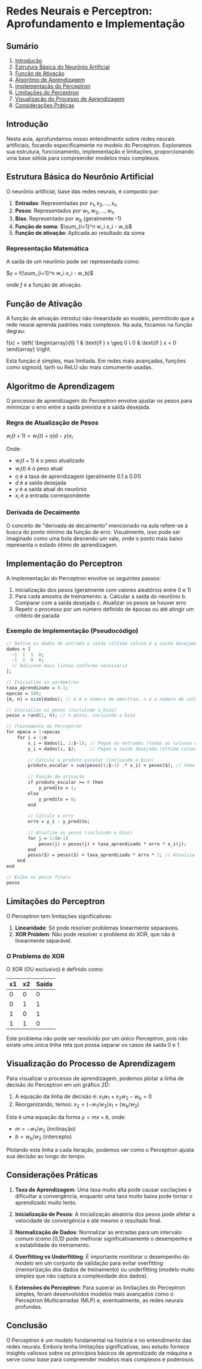 # Redes Neurais e Perceptron: Aprofundamento e Implementação

## Sumário
1. [Introdução](#introdução)
2. [Estrutura Básica do Neurônio Artificial](#estrutura-básica-do-neurônio-artificial)
3. [Função de Ativação](#função-de-ativação)
4. [Algoritmo de Aprendizagem](#algoritmo-de-aprendizagem)
5. [Implementação do Perceptron](#implementação-do-perceptron)
6. [Limitações do Perceptron](#limitações-do-perceptron)
7. [Visualização do Processo de Aprendizagem](#visualização-do-processo-de-aprendizagem)
8. [Considerações Práticas](#considerações-práticas)

## Introdução

Nesta aula, aprofundamos nosso entendimento sobre redes neurais artificiais, focando especificamente no modelo do Perceptron. Exploramos sua estrutura, funcionamento, implementação e limitações, proporcionando uma base sólida para compreender modelos mais complexos.

## Estrutura Básica do Neurônio Artificial

O neurônio artificial, base das redes neurais, é composto por:

1. **Entradas**: Representadas por $x_1, x_2, ..., x_n$
2. **Pesos**: Representados por $w_1, w_2, ..., w_n$
3. **Bias**: Representado por $w_b$ (geralmente -1)
4. **Função de soma**: $\sum_{i=1}^n w_i x_i - w_b$
5. **Função de ativação**: Aplicada ao resultado da soma

### Representação Matemática

A saída de um neurônio pode ser representada como:

$y = f(\sum_{i=1}^n w_i x_i - w_b)$

onde $f$ é a função de ativação.

## Função de Ativação

A função de ativação introduz não-linearidade ao modelo, permitindo que a rede neural aprenda padrões mais complexos. Na aula, focamos na função degrau:

f(x) =
\left\{
\begin{array}{ll}
1 & \text{if } x \geq 0 \\
0 & \text{if } x < 0
\end{array}
\right.

Esta função é simples, mas limitada. Em redes mais avançadas, funções como sigmoid, tanh ou ReLU são mais comumente usadas.

## Algoritmo de Aprendizagem

O processo de aprendizagem do Perceptron envolve ajustar os pesos para minimizar o erro entre a saída prevista e a saída desejada.

### Regra de Atualização de Pesos

$w_i(t+1) = w_i(t) + \eta (d - y) x_i$

Onde:
- $w_i(t+1)$ é o peso atualizado
- $w_i(t)$ é o peso atual
- $\eta$ é a taxa de aprendizagem (geralmente 0.1 a 0.01)
- $d$ é a saída desejada
- $y$ é a saída atual do neurônio
- $x_i$ é a entrada correspondente

### Derivada de Decaimento

O conceito de "derivada de decaimento" mencionado na aula refere-se à busca do ponto mínimo da função de erro. Visualmente, isso pode ser imaginado como uma bola descendo um vale, onde o ponto mais baixo representa o estado ótimo de aprendizagem.

## Implementação do Perceptron

A implementação do Perceptron envolve os seguintes passos:

1. Inicialização dos pesos (geralmente com valores aleatórios entre 0 e 1)
2. Para cada amostra de treinamento:
   a. Calcular a saída do neurônio
   b. Comparar com a saída desejada
   c. Atualizar os pesos se houver erro
3. Repetir o processo por um número definido de épocas ou até atingir um critério de parada

### Exemplo de Implementação (Pseudocódigo)

```scilab
// Defina os dados de entrada e saída (última coluna é a saída desejada)
dados = [
  -1  1  1  0;
  -1  1  0  0;
  // Adicione mais linhas conforme necessário
];

// Inicialize os parâmetros
taxa_aprendizado = 0.1;
epocas = 100;
[m, n] = size(dados); // m é o número de amostras, n é o número de colunas (entradas + saída)

// Inicialize os pesos (incluindo o bias)
pesos = rand(1, n); // n pesos, incluindo o bias

// Treinamento do Perceptron
for epoca = 1:epocas
    for i = 1:m
        x_i = dados(i, 1:$-1); // Pegue as entradas (todas as colunas exceto a última)
        y_i = dados(i, $);     // Pegue a saída desejada (última coluna)
        
        // Calcule o produto escalar (incluindo o bias)
        produto_escalar = sum(pesos(1:$-1) .* x_i) + pesos($); // Soma do produto das entradas e pesos + bias
        
        // Função de ativação
        if produto_escalar >= 0 then
            y_predito = 1;
        else
            y_predito = 0;
        end
        
        // Calcule o erro
        erro = y_i - y_predito;
        
        // Atualize os pesos (incluindo o bias)
        for j = 1:(n-1)
            pesos(j) = pesos(j) + taxa_aprendizado * erro * x_i(j);
        end
        pesos($) = pesos($) + taxa_aprendizado * erro * 1; // Atualiza o bias
    end
end

// Exiba os pesos finais
pesos
```

## Limitações do Perceptron

O Perceptron tem limitações significativas:

1. **Linearidade**: Só pode resolver problemas linearmente separáveis.
2. **XOR Problem**: Não pode resolver o problema do XOR, que não é linearmente separável.

### O Problema do XOR

O XOR (OU exclusivo) é definido como:

| x1 | x2 | Saída |
|----|----|----|
| 0  | 0  | 0  |
| 0  | 1  | 1  |
| 1  | 0  | 1  |
| 1  | 1  | 0  |

Este problema não pode ser resolvido por um único Perceptron, pois não existe uma única linha reta que possa separar os casos de saída 0 e 1.

## Visualização do Processo de Aprendizagem

Para visualizar o processo de aprendizagem, podemos plotar a linha de decisão do Perceptron em um gráfico 2D:

1. A equação da linha de decisão é: $x_1 w_1 + x_2 w_2 - w_b = 0$
2. Reorganizando, temos: $x_2 = (-w_1/w_2)x_1 + (w_b/w_2)$

Esta é uma equação da forma $y = mx + b$, onde:
- $m = -w_1/w_2$ (inclinação)
- $b = w_b/w_2$ (intercepto)

Plotando esta linha a cada iteração, podemos ver como o Perceptron ajusta sua decisão ao longo do tempo.

## Considerações Práticas

1. **Taxa de Aprendizagem**: Uma taxa muito alta pode causar oscilações e dificultar a convergência, enquanto uma taxa muito baixa pode tornar o aprendizado muito lento.

2. **Inicialização de Pesos**: A inicialização aleatória dos pesos pode afetar a velocidade de convergência e até mesmo o resultado final.

3. **Normalização de Dados**: Normalizar as entradas para um intervalo comum (como [0,1]) pode melhorar significativamente o desempenho e a estabilidade do treinamento.

4. **Overfitting vs Underfitting**: É importante monitorar o desempenho do modelo em um conjunto de validação para evitar overfitting (memorização dos dados de treinamento) ou underfitting (modelo muito simples que não captura a complexidade dos dados).

5. **Extensões do Perceptron**: Para superar as limitações do Perceptron simples, foram desenvolvidos modelos mais avançados como o Perceptron Multicamadas (MLP) e, eventualmente, as redes neurais profundas.

## Conclusão

O Perceptron é um modelo fundamental na história e no entendimento das redes neurais. Embora tenha limitações significativas, seu estudo fornece insights valiosos sobre os princípios básicos de aprendizado de máquina e serve como base para compreender modelos mais complexos e poderosos.